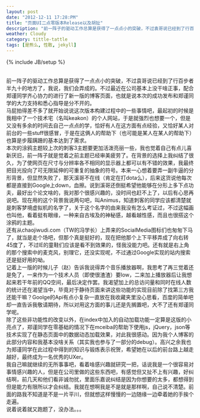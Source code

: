 ```yaml
---
layout: post
date: "2012-12-11 17:28:PM"
title: "页面UI二点零版本Release以及胡扯"
description: "前一阵子的驱动工作总算是获得了一点点小的突破，不过袁哥说已经到了行百步者半九十的地方了，我说，我们会弄成的。不过最近在公司基本上没干啥正事，配合郑谨同学齐心协力的进行了新一版的博客页面，也就是说本次的成功发布和郑谨同学的大力支持和悉心指导是分不开的。"
weather: Cloudy
category: tittle-tattle
tags: [是熊么, 性敢, jekyll]
---
```

{% include JB/setup %}

<br>
前一阵子的驱动工作总算是获得了一点点小的突破，不过袁哥说已经到了行百步者半九十的地方了，我说，我们会弄成的。不过最近在公司基本上没干啥正事，配合郑谨同学齐心协力的进行了新一版的博客页面，也就是说本次的成功发布和郑谨同学的大力支持和悉心指导是分不开的。
<br>     
马屁拍得差不多了就开始说说这次版本构建过程中的一些事情吧，最起初的时候是我相中了一个技术宅（名叫keakon）的个人网站，于是就强烈也想要一个，但是又没有多余的时间去自己一点点的学，恰好有人在这方面有点经验，又恰好某人对前台的一些stuff很感冒，于是在这俩人的帮助下（也可能是某人在某人的帮助下）也算是步履蹒跚的基本达到了需求。
   
<br>     
本次的涂鸦主题较上次的刺客3主题要更加活泼亮丽一些，我也觉着自己有点儿喜新厌旧，前一阵子就是觉着之前主题已经审美疲劳了。在背景的选择上我纠结了很久，为了使网页在尺寸与分辨率各不相同的显示器上都可以有不错的效果，我最终把目光投向了可无限延伸的可重复的抽象的符号。本来一心想着要弄一副牛逼的分形背景，但显然失败了，那天溪哥不在线（肯定在打dota么），后来这货说他每次都是直接到Google上down，血擦。说到溪哥还倒挺希望他能够在分形上多下点功夫，最好出个论文啥的，我对那个很感兴趣的，没时间也赶不上了，以后有心思再说吧。现在用的这个背景我说两句吧，叫Animus，知道刺客的同学应该都清楚就是刺客梦境虚拟机的名字了，关于这个名字的由来我没有怎么考证过，不过这幅画也叫他，看着挺有眼缘，一种来自古埃及的神秘感，越看越性感，而且也很搭这个涂鸦的主题。
   
<br>     
还有从chaojiwudi.com（TW的冯学长）上弄来的SocialMedia图标们也匆匆下马了，就当是走个场吧，但那个真是挺好的，现在把他那个上下平移弄成了向右转45度了，不过IE的童鞋们应该是看不到效果的，怪我没能力吧。还有就是右上角的那个搜索中的麦克风，别理它，还没实现呢，不过通过Google实现的站内搜索还是挺好用的呦。
   
<br>     
记着上一版的时候儿子（赵）告诉我说得弄个音乐播放器啊，我思考了再三觉着还是免了，一来作为一个技术人员（即使很渣渣）要low，二来加上播放器后让我想起来若干年前的QQ空间，最后决定作罢。我渴望加上的总访问量和同时在线人数的统计还在渴望当中，毕竟对于静待页面来讲这些功能的实现目前除了找第三方我还能干嘛？Goolge的Api有点小复杂一直放在我收藏夹里没心思看，百度的简单吧却一直告诉我敬请期待，所以对用这方面的事儿还是先搁置吧，大不了还有郑谨同学呢。
   
<br>     
除了这些非功能性的改变以外，在index中加入的自动加载功能一定算是这版的小亮点了，郑谨同学在零基础的情况下在mceiba的帮助下使用js，jQuery，json等技术实现了在静态页面中的数据动态加载效果，对此我很感动。因为我个人博客的此部分内容和我基本没啥关系（其实我也参与了一部分的debug）。高兴之余我也为郑谨同学在此过程中得到的知识与锻炼表示祝贺，希望她在以后的前台路上越走越好，最终成为一名优秀的UXer。
   
<br>     
我自己嘛就继续的无所事事吧，看着啥感兴趣就研究一把，话说我是一个很容易对事情感兴趣的人，但是在公司里做的这些东西吧，有感觉但又扯不上有兴趣，好纠结啊，前几天和他们看非诚勿扰，里面乐嘉说纠结是因为你想要的太多，都想得到但是能力有限所以才会纠结。我就在想啊我是不是就是那样啊，自己说不清楚。前面的路我不知道是不是一片平川，但就想这样慢慢的一边随缘一边牵着她的手挨个走遍。
<br>     
说着说着就又跑题了，没办法。。。
